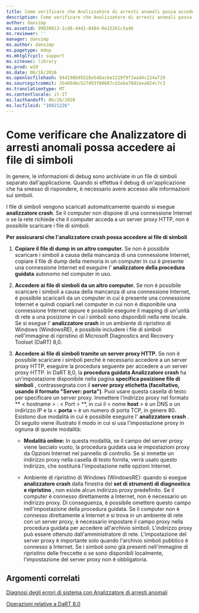 ```yaml
---
title: Come verificare che Analizzatore di arresti anomali possa accedere ai file di simboli
description: Come verificare che Analizzatore di arresti anomali possa accedere ai file di simboli
author: dansimp
ms.assetid: 99839013-1cd8-44d1-8484-0e15261c5a4b
ms.reviewer: ''
manager: dansimp
ms.author: dansimp
ms.pagetype: mdop
ms.mktglfcycl: support
ms.sitesec: library
ms.prod: w10
ms.date: 06/16/2016
ms.openlocfilehash: 944198b95528a548acbe1229f9f3aad4c224af29
ms.sourcegitcommit: 354664bc527d93f80687cd2eba70d1eea024c7c3
ms.translationtype: MT
ms.contentlocale: it-IT
ms.lasthandoff: 06/26/2020
ms.locfileid: "10821226"
---
```

# Come verificare che Analizzatore di arresti anomali possa accedere ai file di simboli


In genere, le informazioni di debug sono archiviate in un file di simboli separato dall'applicazione. Quando si effettua il debug di un'applicazione che ha smesso di rispondere, è necessario avere accesso alle informazioni sui simboli.

I file di simboli vengono scaricati automaticamente quando si esegue **analizzatore crash**. Se il computer non dispone di una connessione Internet o se la rete richiede che il computer acceda a un server proxy HTTP, non è possibile scaricare i file di simboli.

**Per assicurarsi che l'analizzatore crash possa accedere ai file di simboli**

1.  **Copiare il file di dump in un altro computer.** Se non è possibile scaricare i simboli a causa della mancanza di una connessione Internet, copiare il file di dump della memoria in un computer in cui è presente una connessione Internet ed eseguire l' **analizzatore della procedura guidata** autonomo nel computer in uso.

2.  **Accedere ai file di simboli da un altro computer.** Se non è possibile scaricare i simboli a causa della mancanza di una connessione Internet, è possibile scaricarli da un computer in cui è presente una connessione Internet e quindi copiarli nel computer in cui non è disponibile una connessione Internet oppure è possibile eseguire il mapping di un'unità di rete a una posizione in cui i simboli sono disponibili nella rete locale. Se si esegue l' **analizzatore crash** in un ambiente di ripristino di Windows (WindowsRE), è possibile includere i file di simboli nell'immagine di ripristino di Microsoft Diagnostics and Recovery Toolset (DaRT) 8,0.

3.  **Accedere ai file di simboli tramite un server proxy HTTP.** Se non è possibile scaricare i simboli perché è necessario accedere a un server proxy HTTP, eseguire la procedura seguente per accedere a un server proxy HTTP. In DaRT 8,0, la **procedura guidata Analizzatore crash** ha un'impostazione disponibile nella pagina **specifica posizione file di simboli** , contrassegnata con il **server proxy etichetta (facoltativo, usando il formato "Server: porta")**. Puoi usare questa casella di testo per specificare un server proxy. Immettere l'indirizzo proxy nel formato ** &lt; hostname &gt; : &lt; Port &gt; **, in cui il &lt; nome **host** &gt; è un DNS o un indirizzo IP e la &lt; **porta** &gt; è un numero di porta TCP, in genere 80. Esistono due modalità in cui è possibile eseguire l' **analizzatore crash** . Di seguito viene illustrato il modo in cui si usa l'impostazione proxy in ognuna di queste modalità:

    -   **Modalità online:** In questa modalità, se il campo del server proxy viene lasciato vuoto, la procedura guidata usa le impostazioni proxy da Opzioni Internet nel pannello di controllo. Se si immette un indirizzo proxy nella casella di testo fornita, verrà usato questo indirizzo, che sostituirà l'impostazione nelle opzioni Internet.

    -   Ambiente di ripristino di Windows (WindowsRE): quando si esegue **analizzatore crash** dalla finestra del **set di strumenti di diagnostica e ripristino** , non esiste alcun indirizzo proxy predefinito. Se il computer è connesso direttamente a Internet, non è necessario un indirizzo proxy. Di conseguenza, è possibile omettere questo campo nell'impostazione della procedura guidata. Se il computer non è connesso direttamente a Internet e si trova in un ambiente di rete con un server proxy, è necessario impostare il campo proxy nella procedura guidata per accedere all'archivio simboli. L'indirizzo proxy può essere ottenuto dall'amministratore di rete. L'impostazione del server proxy è importante solo quando l'archivio simboli pubblico è connesso a Internet. Se i simboli sono già presenti nell'immagine di ripristino delle freccette o se sono disponibili localmente, l'impostazione del server proxy non è obbligatoria.

## Argomenti correlati


[Diagnosi degli errori di sistema con Analizzatore di arresti anomali](diagnosing-system-failures-with-crash-analyzer--dart-8.md)

[Operazioni relative a DaRT 8.0](operations-for-dart-80-dart-8.md)

 

 





